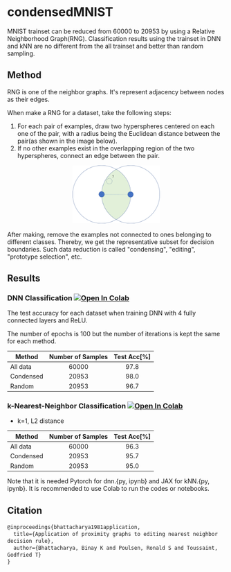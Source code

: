# condensedMNIST
MNIST trainset can be reduced from 60000 to 20953 by using a Relative Neighborhood Graph(RNG). Classification results using the trainset in DNN and kNN are no different from the all trainset and better than random sampling.

## Method
RNG is one of the neighbor graphs. It's represent adjacency between nodes as their edges. 

When make a RNG for a dataset, take the following steps:
1. For each pair of examples, draw two hyperspheres centered on each one of the pair, with a radius being the Euclidean distance between the pair(as shown in the image below).
2. If no other examples exist in the overlapping region of the two hyperspheres, connect an edge between the pair.

<div align="center">
    <img src="img/figure1.png" width="40%">
</div>

After making, remove the examples not connected to ones belonging to different classes. Thereby, we get the representative subset for decision boundaries. Such data reduction is called "condensing", "editing", "prototype selection", etc.

## Results
### DNN Classification [![Open In Colab](https://colab.research.google.com/assets/colab-badge.svg)](http://colab.research.google.com/github/shinome551/condensedMNIST/blob/main/notebook/dnn.ipynb)
The test accuracy for each dataset when training DNN with 4 fully connected layers and ReLU. 

The number of epochs is 100 but the number of iterations is kept the same for each method.

| Method        | Number of Samples |  Test Acc[%] |
|---------------|:-----------------:|:------------:|
| All data      |       60000       |     97.8     |
| Condensed     |       20953       |     98.0     |
| Random        |       20953       |     96.7     |

### k-Nearest-Neighbor Classification [![Open In Colab](https://colab.research.google.com/assets/colab-badge.svg)](http://colab.research.google.com/github/shinome551/condensedMNIST/blob/main/notebook/kNN.ipynb)
- k=1, L2 distance

| Method        | Number of Samples |  Test Acc[%] |
|---------------|:-----------------:|:------------:|
| All data      |       60000       |     96.3     |
| Condensed     |       20953       |     95.7     |
| Random        |       20953       |     95.0     |

Note that it is needed Pytorch for dnn.{py, ipynb} and JAX for kNN.{py, ipynb}. It is recommended to use Colab to run the codes or notebooks.

## Citation
```
@inproceedings{bhattacharya1981application,
  title={Application of proximity graphs to editing nearest neighbor decision rule},
  author={Bhattacharya, Binay K and Poulsen, Ronald S and Toussaint, Godfried T}
}
```
